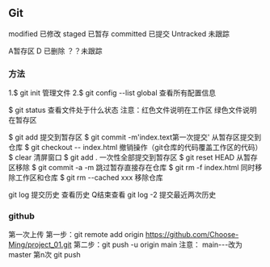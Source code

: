 ## Git
modified 已修改
staged 已暂存
committed 已提交
Untracked 未跟踪

A暂存区
D 已删除
？？未跟踪
### 方法
1.$ git init 管理文件
2.$ git config --list global 查看所有配置信息

$ git status 查看文件处于什么状态
注意：红色文件说明在工作区
      绿色文件说明在暂存区

$ git add 提交到暂存区
$ git commit -m'index.text第一次提交'  从暂存区提交到仓库
$ git checkout -- index.html  撤销操作（git仓库的代码覆盖工作区的代码）
$  clear 清屏窗口
$ git add . 一次性全部提交到暂存区
$ git reset HEAD 从暂存区移除
$ git commit -a -m  跳过暂存直接存在仓库
$ git rm -f index.html 同时移除工作区和仓库
$ git rm --cached xxx 移除仓库

git log 提交历史 查看历史 Q结束查看
git log -2 提交最近两次历史

### github
第一次上传
      第一步：git remote add origin https://github.com/Choose-Ming/project_01.git
      第二步：git push -u origin main
      注意： main---改为master
第n次
      git push
